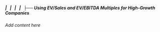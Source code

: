 ##### |   |   |   |   ├── Using EV/Sales and EV/EBITDA Multiples for High-Growth Companies

*Add content here*